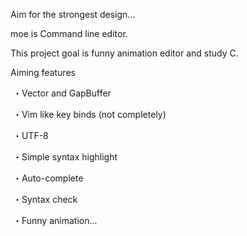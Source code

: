 Aim for the strongest design...

moe is Command line editor.

This project goal is funny animation editor and study C.

Aiming features

  ・Vector and GapBuffer

  ・Vim like key binds (not completely)
  
  ・UTF-8

  ・Simple syntax highlight
  
  ・Auto-complete

  ・Syntax check
  
  ・Funny animation...
